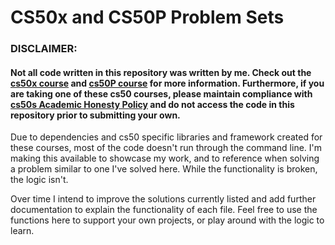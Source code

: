 # CS50x and CS50P Problem Sets 


### DISCLAIMER: 
#### Not all code written in this repository was written by me. Check out the [cs50x course](https://cs50.harvard.edu/x/2023/) and [cs50P course](https://cs50.harvard.edu/python/2022/) for more information. Furthermore, if you are taking one of these cs50 courses, please maintain compliance with [cs50s Academic Honesty Policy](https://cs50.harvard.edu/python/2022/honesty/) and do not access the code in this repository prior to submitting your own.


 Due to dependencies and cs50 specific libraries and framework created for these courses, most of the code doesn't run through the command line. I'm making this available to showcase my work, and to reference when solving a problem similar to one I've solved here. While the functionality is broken, the logic isn't. 


 Over time I intend to improve the solutions currently listed and add further documentation to explain the functionality of each file. Feel free to use the functions here to support your own projects, or play around with the logic to learn. 